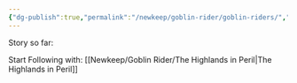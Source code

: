 ```yaml
---
{"dg-publish":true,"permalink":"/newkeep/goblin-rider/goblin-riders/","updated":"2025-03-25T04:28:22.895+05:30"}
---
```


Story so far:

Start Following with: [[Newkeep/Goblin Rider/The Highlands in Peril\|The Highlands in Peril]]
